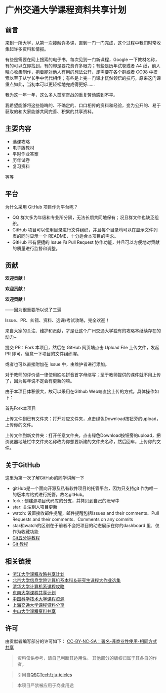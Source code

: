 # **广州交通大学课程资料共享计划**
## **前言**
来到一所大学，从第一次接触许多课，直到一门一门完成，这个过程中我们时常收集起许多资料和情报。

有些是需要在网上搜索的电子书，每次见到一门新课程，Google 一下教材名称，有的可以立即找到，有的却是要花费许多眼力；有些是历年试卷或者 A4 纸，前人精心收集制作，抱着能对他人有用的想法公开，却需要在各个群或者 CC98 中摸索以至于从学长手中代代相传；有些是上完一门课才恍然领悟的技巧，原来这门课重点如此，当初本可以更轻松地完成得更好……

我为这一年一年，这么多人孤军奋战的重复劳动感到不平。

我希望能够将这些隐晦的、不确定的、口口相传的资料和经验，变为公开的、易于获取的和大家能够共同完善、积累的共享资料。

## **主要内容**
* 选课攻略
* 电子版教材
* 平时作业答案
* 历年试卷
* 复习资料

等等

## **平台**
为什么采用 GitHub 项目作为平台呢？
* QQ 群大多为年级和专业所分隔，无法长期共同地保有；况且群文件也缺乏组织。
* GitHub 项目可以使用目录进行文件组织，并且每个目录均可以在显示文件列表的同时显示一个 README，十分适合本项目的需求。
* GitHub 带有便捷的 Issue 和 Pull Request 协作功能，并且可以方便地对贡献的质量进行监督和调整。

## **贡献**
**欢迎贡献！**

**欢迎贡献！**

**欢迎贡献！**

——因为很重要所以说了三遍

Issue、PR、纠错、资料、选课/考试攻略，完全欢迎！

来自大家的关注、维护和贡献，才是让这个广州交通大学独有的攻略本继续存在的动力~

提交 PR：Fork 本项目，然后在 GitHub 网页端点击 Upload File 上传文件，发起 PR 即可。留意一下项目的文件组织喔。

或者也可以直接附加在 Issue 中，由维护者进行添加。

对于教师的评价请一律使用姓名拼音首字母缩写；至于教师提供的课件就不用上传了，因为每年说不定会有更新的嘛。

由于本项目体积很大，故可以采用在Github Web端直接上传的方式，具体操作如下：

首先Fork本项目

上传文件到已有文件夹：打开对应文件夹，点击绿色Download按钮旁的upload，上传你的文件。

上传文件到新文件夹：打开任意文件夹，点击绿色Download按钮旁的upload，把浏览器地址栏中文件夹名称改为你想要新建的文件夹名称，然后回车，上传你的文件。

## **关于GitHub**
这里为第一次了解GitHub的同学讲解一下
* gitHub是一个面向开源及私有软件项目的托管平台，因为只支持git 作为唯一的版本库格式进行托管，故名gitHub。
* fork : 创建源项目代码库的分支，并拷贝到自己的账号中
* star: 关注别人项目更新
* watch: 设置接收邮件提醒，邮件提醒包括Issues and their comments、Pull Requests and their comments、Comments on any commits  
* star和watch的区别在于前者不会把项目的动态展示在你的dashboard 里，仅作为收藏功能
* [Git五分钟教程](http://www.runoob.com/w3cnote/git-five-minutes-tutorial.html)
* [Git 教程](http://www.runoob.com/git/git-tutorial.html)

## **相关链接**
* [浙江大学课程攻略共享计划](https://github.com/QSCTech/zju-icicles)
* [北京大学信息学院计算机系本科＆研究生课程大作业选集](https://github.com/tongtzeho/PKUCourse)
* [清华大学计算机系课程攻略](https://github.com/PKUanonym/REKCARC-TSC-UHT)
* [东南大学课程共享计划](https://github.com/zjdx1998/seucourseshare)
* [中国科学技术大学课程资源 ](https://github.com/USTC-Resource/USTC-Course)
* [上海交通大学课程资料分享](https://github.com/CoolPhilChen/SJTU-Courses/)
* [中山大学课程资料共享](https://github.com/sysuexam/SYSU-Exam)

## **许可**
由贡献者编写部分的许可如下：
[CC-BY-NC-SA：署名-非商业性使用-相同方式共享](https://creativecommons.org/licenses/by-nc-sa/4.0/deed.zh)
>资料仅供参考，请自己判断其适用性。
其他部分的版权归属于其各自的作者。


>引用自[QSCTech/zju-icicles](https://github.com/QSCTech/zju-icicles?utm_campaign=explore-email&utm_medium=email&utm_source=newsletter&utm_term=daily#%E5%89%8D%E8%A8%80)

>本项目严禁被应用于商业用途
